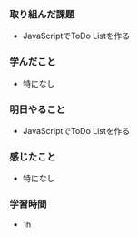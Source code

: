 ### 取り組んだ課題
 - JavaScriptでToDo Listを作る

### 学んだこと
- 特になし

### 明日やること
 - JavaScriptでToDo Listを作る

### 感じたこと
- 特になし

### 学習時間
- 1h
